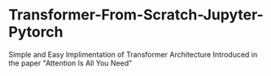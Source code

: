 # Transformer-From-Scratch-Jupyter-Pytorch
Simple and Easy Implimentation of Transformer Architecture Introduced in the paper "Attention Is All You Need"

